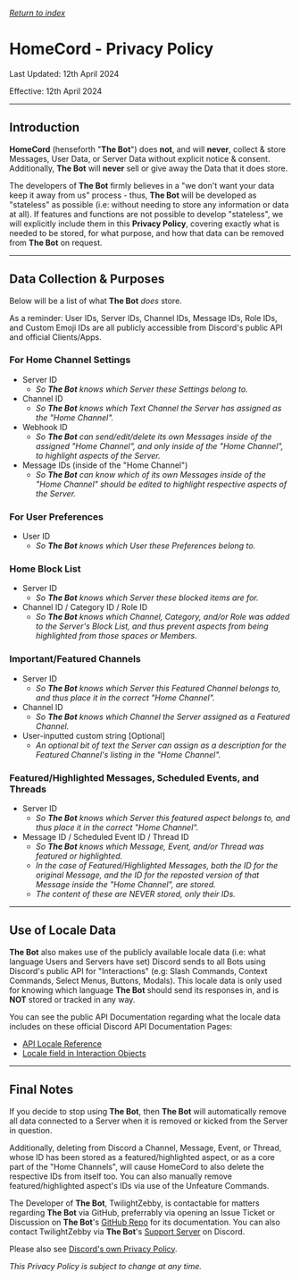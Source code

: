 *[Return to index](https://github.com/HomeCord/homecord-docs/blob/main/README.md)*

# HomeCord - Privacy Policy
Last Updated: 12th April 2024

Effective: 12th April 2024

---

## Introduction
**HomeCord** (henseforth "**The Bot**") does __not__, and will __never__, collect & store Messages, User Data, or Server Data without explicit notice & consent.
Additionally, **The Bot** will __never__ sell or give away the Data that it does store.

The developers of **The Bot** firmly believes in a "we don't want your data keep it away from us" process - thus, **The Bot** will be developed as "stateless" as possible (i.e: without needing to store any information or data at all). If features and functions are not possible to develop "stateless", we will explicitly include them in this **Privacy Policy**, covering exactly what is needed to be stored, for what purpose, and how that data can be removed from **The Bot** on request.

<!-- **The Bot**'s source code is viewable in **The Bot**'s GitHub Repo ( https://github.com/HomeCord/homecord ). Yet to be open sourced!-->

---

## Data Collection & Purposes
Below will be a list of what **The Bot** *does* store.

As a reminder: User IDs, Server IDs, Channel IDs, Message IDs, Role IDs, and Custom Emoji IDs are all publicly accessible from Discord's public API and official Clients/Apps.

### For Home Channel Settings
- Server ID
  - *So **The Bot** knows which Server these Settings belong to.*
- Channel ID
  - *So **The Bot** knows which Text Channel the Server has assigned as the "Home Channel".*
- Webhook ID
  - *So **The Bot** can send/edit/delete its own Messages inside of the assigned "Home Channel", and only inside of the "Home Channel", to highlight aspects of the Server.*
- Message IDs (inside of the "Home Channel")
  - *So **The Bot** can know which of its own Messages inside of the "Home Channel" should be edited to highlight respective aspects of the Server.*

### For User Preferences
- User ID
  - *So **The Bot** knows which User these Preferences belong to.*

### Home Block List
- Server ID
  - *So **The Bot** knows which Server these blocked items are for.*
- Channel ID / Category ID / Role ID
  - *So **The Bot** knows which Channel, Category, and/or Role was added to the Server's Block List, and thus prevent aspects from being highlighted from those spaces or Members.*

### Important/Featured Channels
- Server ID
  - *So **The Bot** knows which Server this Featured Channel belongs to, and thus place it in the correct "Home Channel".*
- Channel ID
  - *So **The Bot** knows which Channel the Server assigned as a Featured Channel.*
- User-inputted custom string [Optional]
  - *An optional bit of text the Server can assign as a description for the Featured Channel's listing in the "Home Channel".*

### Featured/Highlighted Messages, Scheduled Events, and Threads
- Server ID
  - *So **The Bot** knows which Server this featured aspect belongs to, and thus place it in the correct "Home Channel".*
- Message ID / Scheduled Event ID / Thread ID
  - *So **The Bot** knows which Message, Event, and/or Thread was featured or highlighted.*
  - *In the case of Featured/Highlighted Messages, both the ID for the original Message, and the ID for the reposted version of that Message inside the "Home Channel", are stored.*
  - *The content of these are NEVER stored, only their IDs.*

---

## Use of Locale Data
**The Bot** also makes use of the publicly available locale data (i.e: what language Users and Servers have set) Discord sends to all Bots using Discord's public API for "Interactions" (e.g: Slash Commands, Context Commands, Select Menus, Buttons, Modals). This locale data is only used for knowing which language **The Bot** should send its responses in, and is __NOT__ stored or tracked in any way.

You can see the public API Documentation regarding what the locale data includes on these official Discord API Documentation Pages:
- [API Locale Reference](https://discord.com/developers/docs/reference#locales)
- [Locale field in Interaction Objects](https://discord.com/developers/docs/interactions/receiving-and-responding#interaction-object)

---

## Final Notes
If you decide to stop using **The Bot**, then **The Bot** will automatically remove all data connected to a Server when it is removed or kicked from the Server in question.

Additionally, deleting from Discord a Channel, Message, Event, or Thread, whose ID has been stored as a featured/highlighted aspect, or as a core part of the "Home Channels", will cause HomeCord to also delete the respective IDs from itself too. You can also manually remove featured/highlighted aspect's IDs via use of the Unfeature Commands.

The Developer of **The Bot**, TwilightZebby, is contactable for matters regarding **The Bot** via GitHub, preferrably via opening an Issue Ticket or Discussion on **The Bot**'s [GitHub Repo](https://github.com/HomeCord/homecord-docs) for its documentation. You can also contact TwilightZebby via **The Bot**'s [Support Server](https://discord.gg/4bFgUyWUMY) on Discord.

Please also see [Discord's own Privacy Policy](https://discord.com/privacy).

*This Privacy Policy is subject to change at any time.*
